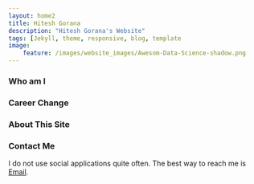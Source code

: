 ```yaml
---
layout: home2
title: Hitesh Gorana
description: "Hitesh Gorana's Website"
tags: [Jekyll, theme, responsive, blog, template
image:
    feature: /images/website_images/Awesom-Data-Science-shadow.png
---
```


### Who am I

### Career Change

### About This Site

### Contact Me

I do not use social applications quite often. The best way to reach me is [Email](mailto:to.hitesh.gorana@gmail.com).


